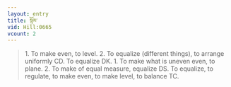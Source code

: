 ```yaml
---
layout: entry
title: སྙོམ་
vid: Hill:0665
vcount: 2
---
```

> 1\. To make even, to level\. 2\. To equalize (different things), to arrange uniformly CD\. To equalize DK\. 1\. To make what is uneven even, to plane\. 2\. To make of equal measure, equalize DS\. To equalize, to regulate, to make even, to make level, to balance TC\.


